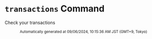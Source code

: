 # `transactions` Command

Check your transactions
<div align="center"><sub>Automatically generated at 09/06/2024, 10:15:36 AM JST (GMT+9, Tokyo)</sub></div>